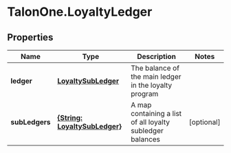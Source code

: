 # TalonOne.LoyaltyLedger

## Properties
Name | Type | Description | Notes
------------ | ------------- | ------------- | -------------
**ledger** | [**LoyaltySubLedger**](LoyaltySubLedger.md) | The balance of the main ledger in the loyalty program | 
**subLedgers** | [**{String: LoyaltySubLedger}**](LoyaltySubLedger.md) | A map containing a list of all loyalty subledger balances | [optional] 


